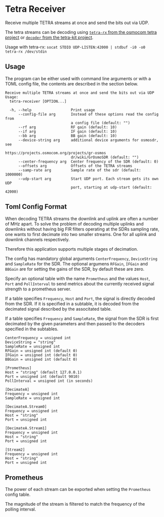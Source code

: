 # Tetra Receiver

Receive multiple TETRA streams at once and send the bits out via UDP.

The tetra streams can be decoding using [`tetra-rx` from the osmocom tetra project](https://github.com/osmocom/osmo-tetra) or [`decoder` from the tetra-kit project](https://gitlab.com/larryth/tetra-kit).

Usage with tetra-rx: `socat STDIO UDP-LISTEN:42000 | stdbuf -i0 -o0 tetra-rx /dev/stdin`

## Usage
The program can be either used with command line arguments or with a TOML config file, the contents are described in the section below.

```
Receive multiple TETRA streams at once and send the bits out via UDP
Usage:
  tetra-receiver [OPTION...]

  -h, --help                  Print usage
      --config-file arg       Instead of these options read the config from
                              a config file (default: "")
      --rf arg                RF gain (default: 10)
      --if arg                IF gain (default: 10)
      --bb arg                BB gain (default: 10)
      --device-string arg     additional device arguments for osmosdr, see
                              https://projects.osmocom.org/projects/gr-osmos
                              dr/wiki/GrOsmoSDR (default: "")
      --center-frequency arg  Center frequency of the SDR (default: 0)
      --offsets arg           Offsets of the TETRA streams
      --samp-rate arg         Sample rate of the sdr (default: 1000000)
      --udp-start arg         Start UDP port. Each stream gets its own UDP
                              port, starting at udp-start (default: 42000)
```

## Toml Config Format

When decoding TETRA streams the downlink and uplink are often a number of MHz apart.
To solve the problem of decoding multiple uplinks and downlinks without having big FIR filters operating at the SDRs sampling rate, one wants to first decimate into two smaller streams. One for all uplink and downlink channels respectively.

Therefore this application supports multiple stages of decimation.

The config has mandatory global arguments `CenterFrequency`, `DeviceString` and `SampleRate` for the SDR.
The optional argumens `RFGain`, `IFGain` and `BBGain` are for setting the gains of the SDR, by default these are zero.

Specify an optional table with the name `Prometheus` and the values `Host`, `Port` and `PollInterval` to send metrics about the currently received signal strength to a prometheus server.

If a table specifies `Frequency`, `Host` and `Port`, the signal is directly decoded from the SDR.
If it is specified in a subtable, it is decoded from the decimated signal described by the associtated table.

If a table specifies `Frequency` and `SampleRate`, the signal from the SDR is first decimated by the given parameters and then passed to the decoders specified in the subtables.

```
CenterFrequency = unsigned int
DeviceString = "string"
SampleRate = unsigned int
RFGain = unsigned int (default 0)
IFGain = unsigned int (default 0)
BBGain = unsigned int (default 0)

[Prometheus]
Host = "string" (default 127.0.0.1)
Port = unsigned int (default 9010)
PollInterval = unsigned int (in seconds)

[DecimateA]
Frequency = unsigned int
SampleRate = unsigned int

[DecimateA.Stream0]
Frequency = unsigned int
Host = "string"
Port = unsigned int

[DecimateA.Stream1]
Frequency = unsigned int
Host = "string"
Port = unsigned int

[Stream2]
Frequency = unsigned int
Host = "string"
Port = unsigned int
```

## Prometheus
The power of each stream can be exported when setting the `Prometheus` config table.

The magnitude of the stream is filtered to match the frequency of the polling interval.
